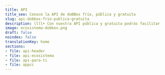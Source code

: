 ```yaml
---
title: API
title_seo: Conoce la API de doBBox frío, pública y gratuita
slug: api-dobbox-frio-publica-gratuita
description: llll➤ Con nuestra API pública y gratuita podrás facilitar la vida de tus clientes ✅ visualizando sus temperaturas a través de tu plataforma.
image: ecosistema-dobbox.png
draft: false
noindex: false
translationKey: home
sections:
- file: api-header
- file: api-ecosistema
- file: api-para-ti
- file: appcc
---
```

